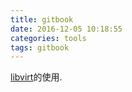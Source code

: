 ```yaml
---
title: gitbook
date: 2016-12-05 10:18:55
categories: tools
tags: gitbook
---
```


[libvirt](https://www.gitbook.com)的使用.

<!-- more -->